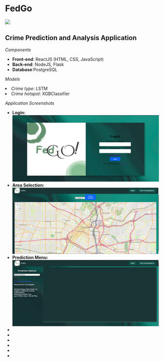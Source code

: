 <h1>FedGo</h1>
<img src="fed-go/src/components/media/Fed.png"/>
<h2>Crime Prediction and Analysis Application</h2>

*Components* <br>
<ul>
  <li><b>Front-end</b>: ReactJS (HTML, CSS, JavaScript)</li>
  <li><b>Back-end</b>: NodeJS, Flask</li>
  <li><b>Database</b>:PostgreSQL</li>
</ul>
 
*Models*
<li><i>Crime type</i>: LSTM</li>
<li><i>Crime hotspot</i>: XGBClassifier</li>

*Application Screenshots*
<ul>
  <li><b>Login:</b> <img src="Screenshot 2024-06-11 160547.png"/></li>
  <li><b>Area Selection:</b> <img src="Screenshot 2024-06-20 105841.png"/></li>
  <li><b>Prediction Menu:</b> <img src="Screenshot 2024-06-20 105938.png"/></li>
  <li><img src=""/></li>
  <li><img src=""/></li>
  <li><img src=""/></li>
  <li><img src=""/></li>
  <li><img src=""/></li>
  <li><img src=""/></li>
</ul>
